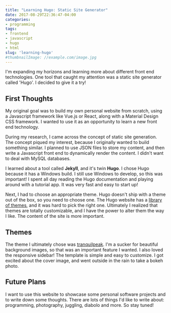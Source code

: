```yaml
---
title: "Learning Hugo: Static Site Generator"
date: 2017-08-29T22:36:47-04:00
categories:
- programming
tags:
- frontend
- javascript
- hugo
- html
slug: 'learning-hugo'
#thumbnailImage: //example.com/image.jpg
---
```


I'm expanding my horizons and learning more about different front end technologies.
One tool that caught my attention was a static site generator called 'Hugo'.
I decided to give it a try!

<!--more-->

## First Thoughts

My original goal was to build my own personal website from scratch, using a Javascript framework like Vue.js or React, along with a Material Design CSS framework.  I wanted to use it as an opportunity to learn a new front end technology.

During my research, I came across the concept of static site generation. The concept piqued my interest, because I originally wanted to build something similar.  I planned to use JSON files to store my content, and then write a Javascript front end to dynamically render the content.  I didn't want to deal with MySQL databases.

I learned about a tool called **Jekyll**, and it's twin **Hugo**.  I chose Hugo because it has a Windows build.  I still use Windows to develop, so this was important!  I spent all day reading the Hugo documentation and playing around with a tutorial app.  It was very fast and easy to start up!

Next, I had to choose an appropriate theme.  Hugo doesn't ship with a theme out of the box, so you need to choose one.  The Hugo website has a [library of themes](https://themes.gohugo.io/), and it was hard to pick the right one.  Ultimately I realized that themes are totally customizable, and I have the power to alter them the way I like.  The content of the site is more important.

## Themes

The theme I ultimately chose was [tranquilpeak](https://github.com/kakawait/hugo-tranquilpeak-theme).  I'm a sucker for beautiful background images, so that was an important feature I wanted.  I also loved the responsive sidebar!  The template is simple and easy to customize.  I got excited about the cover image, and went outside in the rain to take a bokeh photo.

## Future Plans

I want to use this website to showcase some personal software projects and to write down some thoughts.  There are lots of things I'd like to write about: programming, photography, juggling, diabolo and more.  So stay tuned!
